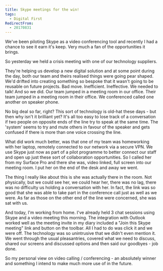 ```yaml
---
title: Skype meetings for the win!
tags: 
  - Digital First 
RedirectFrom:
  - 20170831
---
```

We've been piloting Skype as a video conferencing tool and recently I had a chance to see it earn it's keep. Very much a fan of the opportunities it brings.

So yesterday we held a crisis meeting with one of our technology suppliers.

They're helping us develop a new digital solution and at some point during the day, both our team and theirs realised things were going pear shaped. We'd drifted into creating something so bespoke that it wasn't going to be reusable on future projects. Bad move. Inefficient. Ineffective. We needed to talk! And so we did. Our team jumped in a meeting room in our office. Their team jumped in a meeting room in their office. We conferenced called one another on speaker phone.

No big deal so far, right? This sort of technology is old-hat these days - but then why isn't it brilliant yet? It's all too easy to lose track of a conversation if two people on opposite ends of the line try to speak at the same time. The 'system' seems to try and mute others in favour of the speaker and gets confused if there is more than one voice crossing the line.

What did work much better, was that one of my team was homeworking with her laptop, remotely connected to our network via a secure VPN. We use Skype just now as part of a pilot programme to better connect our staff and open up just these sort of collaboration opportunities. So I called her from my Surface Pro and there she was, video linked, full screen into our meeting room. I put her on the end of the desk and away we went.

The thing I really like about this is she was actually there in the room. Not physically, but we could see her, we could hear her, there was no lag, there was no difficulty us holding a conversation with her. In fact, the link was so good that she was able to take part in the conference call just as well as we were. As far as those on the other end of the line were concerned, she was sat with us.

And today, I'm working from home. I've already held 3 chat sessions using Skype and a video meeting this morning. The integration with Outlook worked well as the meeting invite in my diary included a "Join this Skype meeting" link and button on the toolbar. All I had to do was click it and we were off. The technology was so unintrusive that we didn't even mention it. We went through the usual pleasantries, covered what we need to discuss, shared our screens and discussed options and then said our goodbyes - job done.

So my personal view on video calling / conferencing - an absolutely winner and something I intend to make much more use of in the future.